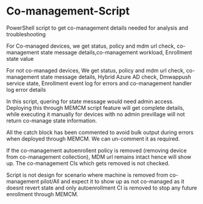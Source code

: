 # Co-management-Script

PowerShell script to get co-management details needed for analysis and troubleshooting

For Co-managed devices, we get status, policy and mdm url check, co-management state message details,co-management workload, Enrollment state value

For not co-managed devices, We get status, policy and mdm url check, co-management state message details, Hybrid Azure AD check, Dmwappush service state, Enrollment event log for errors and co-management handler log error details

In this script, quering for state message would need admin access. Deploying this through MEMCM script feature will  get complete details, while executing it manually for devices with no admin previllage will not return co-manage state information.

All the catch block has been commented to avoid bulk output during errors when deployed through MEMCM. We can un-comment it as required.

If the co-management autoenrollent policy is removed (removing device from co-management collection), MDM url remains intact hence will show up. The co-management CIs which gets removed is not checked.

Script is not design for scenario where machine is removed from co-management pilot/All and expect it to show up as not co-managed as it doesnt revert state and only autoenrollment CI is removed to stop any future enrollment through MEMCM.
